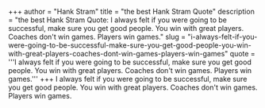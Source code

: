 +++
author = "Hank Stram"
title = "the best Hank Stram Quote"
description = "the best Hank Stram Quote: I always felt if you were going to be successful, make sure you get good people. You win with great players. Coaches don't win games. Players win games."
slug = "i-always-felt-if-you-were-going-to-be-successful-make-sure-you-get-good-people-you-win-with-great-players-coaches-dont-win-games-players-win-games"
quote = '''I always felt if you were going to be successful, make sure you get good people. You win with great players. Coaches don't win games. Players win games.'''
+++
I always felt if you were going to be successful, make sure you get good people. You win with great players. Coaches don't win games. Players win games.
